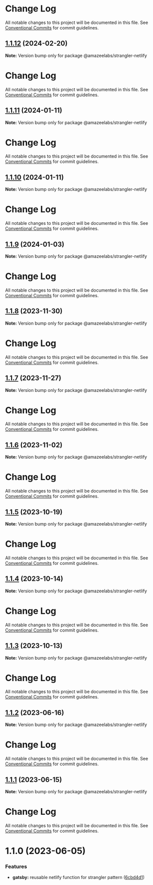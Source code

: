 # Change Log

All notable changes to this project will be documented in this file. See
[Conventional Commits](https://conventionalcommits.org) for commit guidelines.

## [1.1.12](https://github.com/AmazeeLabs/silverback-mono/compare/@amazeelabs/strangler-netlify@1.1.11...@amazeelabs/strangler-netlify@1.1.12) (2024-02-20)

**Note:** Version bump only for package @amazeelabs/strangler-netlify

# Change Log

All notable changes to this project will be documented in this file. See
[Conventional Commits](https://conventionalcommits.org) for commit guidelines.

## [1.1.11](https://github.com/AmazeeLabs/silverback-mono/compare/@amazeelabs/strangler-netlify@1.1.10...@amazeelabs/strangler-netlify@1.1.11) (2024-01-11)

**Note:** Version bump only for package @amazeelabs/strangler-netlify

# Change Log

All notable changes to this project will be documented in this file. See
[Conventional Commits](https://conventionalcommits.org) for commit guidelines.

## [1.1.10](https://github.com/AmazeeLabs/silverback-mono/compare/@amazeelabs/strangler-netlify@1.1.9...@amazeelabs/strangler-netlify@1.1.10) (2024-01-11)

**Note:** Version bump only for package @amazeelabs/strangler-netlify

# Change Log

All notable changes to this project will be documented in this file. See
[Conventional Commits](https://conventionalcommits.org) for commit guidelines.

## [1.1.9](https://github.com/AmazeeLabs/silverback-mono/compare/@amazeelabs/strangler-netlify@1.1.8...@amazeelabs/strangler-netlify@1.1.9) (2024-01-03)

**Note:** Version bump only for package @amazeelabs/strangler-netlify

# Change Log

All notable changes to this project will be documented in this file. See
[Conventional Commits](https://conventionalcommits.org) for commit guidelines.

## [1.1.8](https://github.com/AmazeeLabs/silverback-mono/compare/@amazeelabs/strangler-netlify@1.1.7...@amazeelabs/strangler-netlify@1.1.8) (2023-11-30)

**Note:** Version bump only for package @amazeelabs/strangler-netlify

# Change Log

All notable changes to this project will be documented in this file. See
[Conventional Commits](https://conventionalcommits.org) for commit guidelines.

## [1.1.7](https://github.com/AmazeeLabs/silverback-mono/compare/@amazeelabs/strangler-netlify@1.1.6...@amazeelabs/strangler-netlify@1.1.7) (2023-11-27)

**Note:** Version bump only for package @amazeelabs/strangler-netlify

# Change Log

All notable changes to this project will be documented in this file. See
[Conventional Commits](https://conventionalcommits.org) for commit guidelines.

## [1.1.6](https://github.com/AmazeeLabs/silverback-mono/compare/@amazeelabs/strangler-netlify@1.1.5...@amazeelabs/strangler-netlify@1.1.6) (2023-11-02)

**Note:** Version bump only for package @amazeelabs/strangler-netlify

# Change Log

All notable changes to this project will be documented in this file. See
[Conventional Commits](https://conventionalcommits.org) for commit guidelines.

## [1.1.5](https://github.com/AmazeeLabs/silverback-mono/compare/@amazeelabs/strangler-netlify@1.1.4...@amazeelabs/strangler-netlify@1.1.5) (2023-10-19)

**Note:** Version bump only for package @amazeelabs/strangler-netlify

# Change Log

All notable changes to this project will be documented in this file. See
[Conventional Commits](https://conventionalcommits.org) for commit guidelines.

## [1.1.4](https://github.com/AmazeeLabs/silverback-mono/compare/@amazeelabs/strangler-netlify@1.1.3...@amazeelabs/strangler-netlify@1.1.4) (2023-10-14)

**Note:** Version bump only for package @amazeelabs/strangler-netlify

# Change Log

All notable changes to this project will be documented in this file. See
[Conventional Commits](https://conventionalcommits.org) for commit guidelines.

## [1.1.3](https://github.com/AmazeeLabs/silverback-mono/compare/@amazeelabs/strangler-netlify@1.1.2...@amazeelabs/strangler-netlify@1.1.3) (2023-10-13)

**Note:** Version bump only for package @amazeelabs/strangler-netlify

# Change Log

All notable changes to this project will be documented in this file. See
[Conventional Commits](https://conventionalcommits.org) for commit guidelines.

## [1.1.2](https://github.com/AmazeeLabs/silverback-mono/compare/@amazeelabs/strangler-netlify@1.1.1...@amazeelabs/strangler-netlify@1.1.2) (2023-06-16)

**Note:** Version bump only for package @amazeelabs/strangler-netlify

# Change Log

All notable changes to this project will be documented in this file. See
[Conventional Commits](https://conventionalcommits.org) for commit guidelines.

## [1.1.1](https://github.com/AmazeeLabs/silverback-mono/compare/@amazeelabs/strangler-netlify@1.1.0...@amazeelabs/strangler-netlify@1.1.1) (2023-06-15)

**Note:** Version bump only for package @amazeelabs/strangler-netlify

# Change Log

All notable changes to this project will be documented in this file. See
[Conventional Commits](https://conventionalcommits.org) for commit guidelines.

# 1.1.0 (2023-06-05)

### Features

- **gatsby:** reusable netlify function for strangler pattern
  ([6cbd4d1](https://github.com/AmazeeLabs/silverback-mono/commit/6cbd4d1bde039e294ccabe8b2a490b9bc1e56116))
